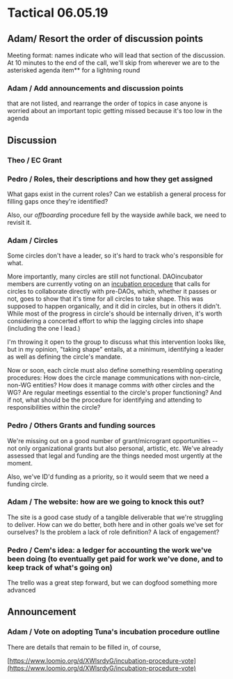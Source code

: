 # Tactical 06.05.19

## Adam/ Resort the order of discussion points

Meeting format: names indicate who will lead that section of the discussion. At 10 minutes to the end of the call, we'll skip from wherever we are to the asterisked agenda item\*\* for a lightning round

### Adam / Add announcements and discussion points

that are not listed, and rearrange the order of topics in case anyone is worried about an important topic getting missed because it's too low in the agenda

## Discussion

### Theo / EC Grant

### Pedro  / Roles, their descriptions and how they get assigned

What gaps exist in the current roles?  Can we establish a general process for filling gaps once they're identified?

Also, our _offboarding_ procedure fell by the wayside awhile back, we need to revisit it.

### Adam / Circles 

Some circles don't have a leader, so it's hard to track who's responsible for what.

More importantly, many circles are still not functional.  DAOincubator members are currently voting on an [incubation procedure](https://www.loomio.org/d/XWlsrdyG/incubation-procedure-vote) that calls for circles to collaborate directly with pre-DAOs, which, whether it passes or not, goes to show that it's time for all circles to take shape.  This was supposed to happen organically, and it did in circles, but in others it didn't.  While most of the progress in circle's should be internally driven, it's worth considering a concerted effort to whip the lagging circles into shape \(including the one I lead.\)

I'm throwing it open to the group to discuss what this intervention looks like, but in my opinion, "taking shape" entails, at a minimum, identifying a leader as well as defining the circle's mandate.  

Now or soon, each circle must also define something resembling operating procedures: How does the circle manage communications with non-circle, non-WG entities?  How does it manage comms _with_ other circles and the WG? Are regular meetings essential to the circle's proper functioning?  And if not, what should be the procedure for identifying and attending to responsibilities within the circle?

### Pedro / Others Grants and funding sources

We're missing out on a good number of grant/microgrant opportunities -- not only organizational grants but also personal, artistic, etc. We've already assessed that legal and funding are the things needed most urgently at the moment.  

Also, we've ID'd funding as a priority, so it would seem that we need a funding circle.

### Adam / The website: how are we going to knock this out?

The site is a good case study of a tangible deliverable that we're struggling to deliver.  How can we do better, both here and in other goals we've set for ourselves?  Is the problem a lack of role definition?  A lack of engagement?

### Pedro / Cem's idea: a ledger for accounting the work we've been doing \(to eventually get paid for work we've done, and to keep track of what's going on\)

The trello was a great step forward, but we can dogfood something more advanced

## Announcement

### Adam / Vote on adopting Tuna's incubation procedure outline

There are details that remain to be filled in, of course, 

[https://www.loomio.org/d/XWlsrdyG/incubation-procedure-vote](https://www.loomio.org/d/XWlsrdyG/incubation-procedure-vote)

